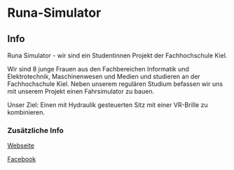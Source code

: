 # Runa-Simulator

## Info
Runa Simulator - wir sind ein Studentinnen Projekt der Fachhochschule Kiel.

Wir sind 8 junge Frauen aus den Fachbereichen Informatik und Elektrotechnik, Maschinenwesen und Medien und studieren an der Fachhochschule Kiel.
Neben unserem regulären Studium befassen wir uns mit unserem Projekt einen Fahrsimulator zu bauen.

Unser Ziel: Einen mit Hydraulik gesteuerten Sitz mit einer VR-Brille zu kombinieren.

### Zusätzliche Info
[Webseite](https://www.fh-kiel.de/runasimulator)

[Facebook](https://www.facebook.com/RunaSimulator/)
